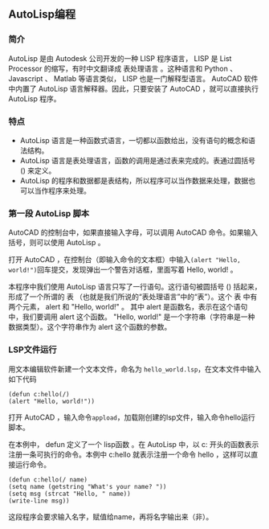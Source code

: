 ## AutoLisp编程
### 简介
AutoLisp 是由 Autodesk 公司开发的一种 LISP 程序语言， LISP 是 List Processor 的缩写，有时中文翻译成 表处理语言 。这种语言和 Python 、 Javascript 、 Matlab 等语言类似， LISP 也是一门解释型语言。 AutoCAD 软件中内置了 AutoLisp 语言解释器。因此，只要安装了 AutoCAD ，就可以直接执行 AutoLisp 程序。

### 特点
- AutoLisp 语言是一种函数式语言，一切都以函数给出，没有语句的概念和语法结构。
- AutoLisp 语言是表处理语言，函数的调用是通过表来完成的。表通过圆括号 () 来定义。
- AutoLisp 的程序和数据都是表结构，所以程序可以当作数据来处理，数据也可以当作程序来处理。

### 第一段 AutoLisp 脚本
AutoCAD 的控制台中，如果直接输入字母，可以调用 AutoCAD 命令。如果输入括号，则可以使用 AutoLisp 。

打开 AutoCAD ，在控制台（即输入命令的文本框）中输入```(alert "Hello, world!")```回车提交，发现弹出一个警告对话框，里面写着 Hello, world! 。

本程序中我们使用 AutoLisp 语言只写了一行语句。这行语句被圆括号 () 括起来，形成了一个所谓的 表 （也就是我们所说的“表处理语言”中的“表”）。这个 表 中有两个元素， alert 和 "Hello, world!" 。 其中 alert 是函数名，表示在这个语句中，我们要调用 alert 这个函数。 "Hello, world!" 是一个字符串（字符串是一种数据类型）。这个字符串作为 alert 这个函数的参数。

### LSP文件运行
用文本编辑软件新建一个文本文件，命名为 ```hello_world.lsp```，在文本文件中输入如下代码

```
(defun c:hello(/)
(alert "Hello, world!"))
```
打开 AutoCAD ，输入命令```appload```，加载刚创建的lsp文件，输入命令hello运行脚本。

在本例中， defun 定义了一个 lisp函数 。在 AutoLisp 中，以 c: 开头的函数表示注册一条可执行的命令。本例中 c:hello 就表示注册一个命令 hello ，这样可以直接运行命令。


```
(defun c:hello(/ name)  
(setq name (getstring "What's your name? "))  
(setq msg (strcat "Hello, " name))  
(write-line msg))
```
这段程序会要求输入名字，赋值给name，再将名字输出来（非）。